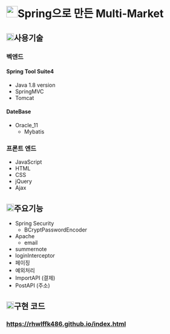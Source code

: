 # <img src="https://user-images.githubusercontent.com/82794417/133746730-120e2ae3-ac24-4b9e-bba7-3d315f096418.png" width="30px" height="30px"></img>Spring으로 만든 Multi-Market

## <img src="https://user-images.githubusercontent.com/82794417/133746737-e8937ec2-f958-4ea6-b94e-e8837a3963ff.png" width="20px" height="20px"></img>사용기술
### 벡엔드
#### Spring Tool Suite4
  * Java 1.8 version
  * SpringMVC
  * Tomcat
    
#### DateBase
  * Oracle_11
     * Mybatis
   
### 프론트 엔드
  * JavaScript
  * HTML
  * CSS
  * jQuery
  * Ajax
  
## <img src="https://user-images.githubusercontent.com/82794417/133746737-e8937ec2-f958-4ea6-b94e-e8837a3963ff.png" width="20px" height="20px"></img>주요기능
  * Spring Security
    * BCryptPasswordEncoder
  * Apache
    * email
  * summernote
  * loginInterceptor
  * 페이징
  * 예외처리
  * ImportAPI (결제)
  * PostAPI (주소)
  
## <img src="https://user-images.githubusercontent.com/82794417/133746737-e8937ec2-f958-4ea6-b94e-e8837a3963ff.png" width="20px" height="20px"></img>구현 코드
 
### https://rhwlffk486.github.io/index.html
  

